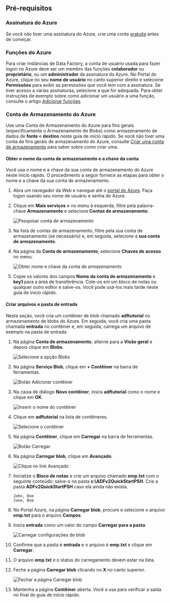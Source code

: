 ## <a name="prerequisites"></a>Pré-requisitos

### <a name="azure-subscription"></a>Assinatura do Azure
Se você não tiver uma assinatura do Azure, crie uma conta [gratuita](https://azure.microsoft.com/free/) antes de começar.

### <a name="azure-roles"></a>Funções do Azure
Para criar instâncias de Data Factory, a conta de usuário usada para fazer logon no Azure deve ser um membro das funções **colaborador** ou **proprietário**, ou um **administrador** da assinatura do Azure. No Portal do Azure, clique no seu **nome de usuário** no canto superior direito e selecione **Permissões** para exibir as permissões que você tem com a assinatura. Se tiver acesso a várias assinaturas, selecione a que for adequada. Para obter instruções de exemplo sobre como adicionar um usuário a uma função, consulte o artigo [Adicionar funções](../articles/billing/billing-add-change-azure-subscription-administrator.md).

### <a name="azure-storage-account"></a>Conta de Armazenamento do Azure
Use uma Conta de Armazenamento do Azure para fins gerais (especificamente o Armazenamento de Blobs) como armazenamento de dados de **fonte** e **destino** neste guia de início rápido. Se você não tiver uma conta de fins gerais de armazenamento do Azure, consulte [Criar uma conta de armazenamento](../articles/storage/common/storage-create-storage-account.md#create-a-storage-account) para saber sobre como criar uma. 

#### <a name="get-storage-account-name-and-account-key"></a>Obter o nome da conta de armazenamento e a chave da conta
Você usa o nome e a chave da sua conta de armazenamento do Azure neste início rápido. O procedimento a seguir fornece as etapas para obter o nome e a chave da sua conta de armazenamento. 

1. Abra um navegador da Web e navegue até o [portal do Azure](https://portal.azure.com). Faça logon usando seu nome de usuário e senha do Azure. 
2. Clique em **Mais serviços >** no menu à esquerda, filtre pela palavra-chave **Armazenamento** e selecione **Contas de armazenamento**.

    ![Pesquisar conta de armazenamento](media/data-factory-quickstart-prerequisites/search-storage-account.png)
3. Na lista de contas de armazenamento, filtre pela sua conta de armazenamento (se necessário) e, em seguida, selecione a **sua conta de armazenamento**. 
4. Na página da **Conta de armazenamento**, selecione **Chaves de acesso** no menu.

    ![Obter nome e chave da conta de armazenamento](media/data-factory-quickstart-prerequisites/storage-account-name-key.png)
5. Copie os valores dos campos **Nome da conta de armazenamento** e **key1** para a área de transferência. Cole-os em um bloco de notas ou qualquer outro editor e salve-os. Você pode usá-los mais tarde neste guia de início rápido.   

#### <a name="create-input-folder-and-files"></a>Criar arquivos e pasta de entrada
Nesta seção, você cria um contêiner de blob chamado **adftutorial** no armazenamento de blobs do Azure. Em seguida, você cria uma pasta chamada **entrada** no contêiner e, em seguida, carrega um arquivo de exemplo na pasta de entrada. 

1. Na página **Conta de armazenamento**, alterne para a **Visão geral** e depois clique em **Blobs**. 

    ![Selecione a opção Blobs](media/data-factory-quickstart-prerequisites/select-blobs.png)
2. Na página **Serviço Blob**, clique em **+ Contêiner** na barra de ferramentas. 

    ![Botão Adicionar contêiner](media/data-factory-quickstart-prerequisites/add-container-button.png)    
3. Na caixa de diálogo **Novo contêiner**, insira **adftutorial** como o nome e clique em **OK**. 

    ![Inserir o nome do contêiner](media/data-factory-quickstart-prerequisites/new-container-dialog.png)
4. Clique em **adftutorial** na lista de contêineres. 

    ![Selecione o contêiner](media/data-factory-quickstart-prerequisites/seelct-adftutorial-container.png)
1. Na página **Contêiner**, clique em **Carregar** na barra de ferramentas.  

    ![Botão Carregar](media/data-factory-quickstart-prerequisites/upload-toolbar-button.png)
6. Na página **Carregar blob**, clique em **Avançado**.

    ![Clique no link Avançado](media/data-factory-quickstart-prerequisites/upload-blob-advanced.png)
7. Inicialize o **Bloco de notas** e crie um arquivo chamado **emp.txt** com o seguinte conteúdo: salve-o na pasta **c:\ADFv2QuickStartPSH**. Crie a pasta **ADFv2QuickStartPSH** caso ela ainda não exista.
    
    ```
    John, Doe
    Jane, Doe
    ```    
8. No Portal Azure, na página **Carregar blob**, procure e selecione o arquivo **emp.txt** para o arquivo **Campos**. 
9. Insira **entrada** como um valor do campo **Carregar para a pasta**. 

    ![Carregar configurações de blob](media/data-factory-quickstart-prerequisites/upload-blob-settings.png)    
10. Confirme que a pasta é **entrada** e o arquivo é **emp.txt** e clique em **Carregar**.
11. O arquivo **emp.txt** e o status do carregamento devem estar na lista. 
12. Feche a página **Carregar blob** clicando no **X** no canto superior. 

    ![Fechar a página Carregar blob](media/data-factory-quickstart-prerequisites/close-upload-blob.png)
1. Mantenha a página **Contêiner** aberta. Você a usa para verificar a saída no final do guia de início rápido.